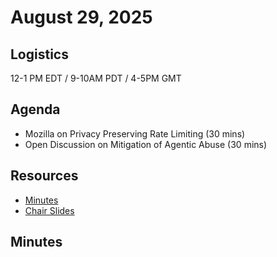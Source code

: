 # August 29, 2025

## Logistics

12-1 PM EDT / 9-10AM PDT / 4-5PM GMT

## Agenda

* Mozilla on Privacy Preserving Rate Limiting (30 mins)
* Open Discussion on Mitigation of Agentic Abuse (30 mins)

## Resources

* [Minutes](https://docs.google.com/document/d/1lEJL8eTePLX5xE1lB4wLxlHfs8ItKR7hx9m0dq_6MPg/edit?tab=t.0#heading=h.1pww4s5n4kev)
* [Chair Slides](https://docs.google.com/presentation/d/1YiSxd6hyz7zWqwECk-zuAaTDSAN1Fd84o8n9bjXZX54/edit?slide=id.g33d2524674f_0_0#slide=id.g33d2524674f_0_0)

## Minutes

